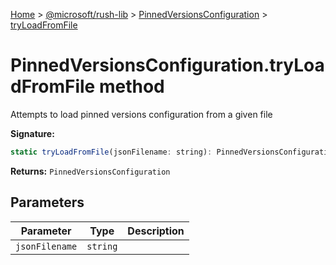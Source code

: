 [Home](./index) &gt; [@microsoft/rush-lib](./rush-lib.md) &gt; [PinnedVersionsConfiguration](./rush-lib.pinnedversionsconfiguration.md) &gt; [tryLoadFromFile](./rush-lib.pinnedversionsconfiguration.tryloadfromfile.md)

# PinnedVersionsConfiguration.tryLoadFromFile method

Attempts to load pinned versions configuration from a given file

**Signature:**
```javascript
static tryLoadFromFile(jsonFilename: string): PinnedVersionsConfiguration;
```
**Returns:** `PinnedVersionsConfiguration`

## Parameters

|  Parameter | Type | Description |
|  --- | --- | --- |
|  `jsonFilename` | `string` |  |

